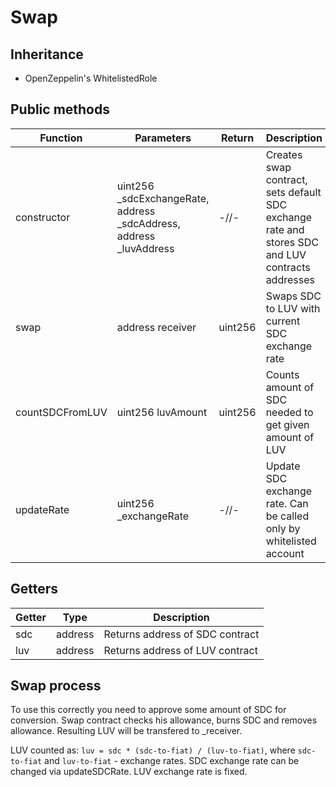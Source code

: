 # Swap

## Inheritance

+ OpenZeppelin's WhitelistedRole

## Public methods

|Function|Parameters|Return|Description|
|---|---|---|---|
|constructor|uint256 _sdcExchangeRate, address _sdcAddress, address _luvAddress|-//-|Creates swap contract, sets default SDC exchange rate and stores SDC and LUV contracts addresses|
|swap|address receiver|uint256|Swaps SDC to LUV with current SDC exchange rate|
|countSDCFromLUV|uint256 luvAmount|uint256|Counts amount of SDC needed to get given amount of LUV|
|updateRate|uint256 _exchangeRate|-//-|Update SDC exchange rate. Can be called only by whitelisted account|

## Getters

|Getter|Type|Description|
|---|---|---|
|sdc|address|Returns address of SDC contract|
|luv|address|Returns address of LUV contract|

## Swap process

To use this correctly you need to approve some amount of SDC for conversion. Swap contract checks his allowance, burns SDC and removes allowance.
Resulting LUV will be transfered to _receiver.

LUV counted as:
`luv = sdc * (sdc-to-fiat) / (luv-to-fiat)`, where `sdc-to-fiat` and `luv-to-fiat` - exchange rates. SDC exchange rate can be changed via updateSDCRate. LUV exchange rate is fixed.
